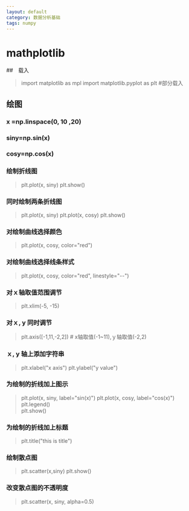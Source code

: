 ```yaml
---
layout: default
category: 数据分析基础
tags: numpy
--- 
```


mathplotlib
==========

##　载入

> import matplotlib as mpl
  import matplotlib.pyplot as plt #部分载入

## 绘图

### x =np.linspace(0, 10 ,20)

### siny=np.sin(x)

### cosy=np.cos(x)

### 绘制折线图

> plt.plot(x, siny)
  plt.show()

### 同时绘制两条折线图

> plt.plot(x, siny)
  plt.plot(x, cosy)
  plt.show()

### 对绘制曲线选择颜色

> plt.plot(x, cosy, color="red")

### 对绘制曲线选择线条样式

> plt.plot(x, cosy, color="red", linestyle="--")

### 对ｘ轴取值范围调节

> plt.xlim(-5, -15)

### 对ｘ, y 同时调节

> plt.axis([-1,11,-2,2]) # x轴取值(-1~11),ｙ轴取值(-2,2)

### ｘ, y 轴上添加字符串

> plt.xlabel("x axis")
  plt.ylabel("y value")
  
### 为绘制的折线加上图示

> plt.plot(x, siny, label="sin(x)")
  plt.plot(x, cosy, label="cos(x)")
  plt.legend()	
  plt.show()

### 为绘制的折线加上标题

> plt.title("this is title")

### 绘制散点图

> plt.scatter(x,siny)
  plt.show()

### 改变散点图的不透明度

> plt.scatter(x, siny, alpha=0.5)
